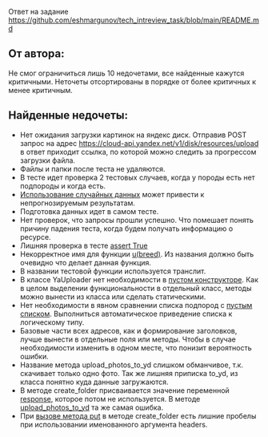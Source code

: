 Ответ на задание https://github.com/eshmargunov/tech_intreview_task/blob/main/README.md

## От автора:
Не смог ограничиться лишь 10 недочетами, все найденные кажутся критичными.
Неточеты отсортированы в порядке от более критичных к менее критичным.

## Найденные недочеты:
- Нет ожидания загрузки картинок на яндекс диск. Отправив POST запрос на адрес https://cloud-api.yandex.net/v1/disk/resources/upload в ответ приходит ссылка, по которой можно следить за прогрессом загрузки файла.
- Файлы и папки после теста не удаляются.
- В тесте идет проверка 2 тестовых случаев, когда у породы есть нет подпороды и когда есть. 
- [Использование случайных данных](https://github.com/eshmargunov/tech_intreview_task/blob/b8ede7b7f4334d56a9d570af29614ad4ef0eaf96/test_dogs.py#L51C62-L51C83) может привести к непрогнозируемым результатам.
- Подготовка данных идет в самом тесте.
- Нет проверок, что запросы прошли успешно. Что помешает понять причину падения теста, когда будем получать информацию о ресурсе.
- Лишняя проверка в тесте [assert True](https://github.com/eshmargunov/tech_intreview_task/blob/b8ede7b7f4334d56a9d570af29614ad4ef0eaf96/test_dogs.py#L60)
- Некорректное имя для функции [u(breed)](https://github.com/eshmargunov/tech_intreview_task/blob/b8ede7b7f4334d56a9d570af29614ad4ef0eaf96/test_dogs.py#L40-L48). Из названия должно быть очевидно что делает данная функция.
- В названии тестовой функции используется транслит.
- В классе YaUploader нет необходимости в [пустом конструкторе](https://github.com/eshmargunov/tech_intreview_task/blob/b8ede7b7f4334d56a9d570af29614ad4ef0eaf96/test_dogs.py#L8-L9). Как в целом выделении функциональности в отдельный класс, методы можно вынести из класса или сделать статическими.
- Нет необходимости в явном сравнении списка подпород с [пустым списком](https://github.com/eshmargunov/tech_intreview_task/blob/b8ede7b7f4334d56a9d570af29614ad4ef0eaf96/test_dogs.py#L61). Выполниться автоматическое приведение списка к логическому типу.
- Базовые части всех адресов, как и формирование заголовков, лучше вынести в отдельные поля или методы. Чтобы в случае необходимости изменить в одном месте, что понизит вероятность ошибки.
- Название метода upload_photos_to_yd слишком обманчивое, т.к. скачивает только одно фото. Так же лишняя приписка to_yd, из класса понятно куда данные загружаются.
- В методе create_folder присваивается значение переменной [response](https://github.com/eshmargunov/tech_intreview_task/blob/b8ede7b7f4334d56a9d570af29614ad4ef0eaf96/test_dogs.py#L14), которое потом не используется. В методе [upload_photos_to_yd](https://github.com/eshmargunov/tech_intreview_task/blob/b8ede7b7f4334d56a9d570af29614ad4ef0eaf96/test_dogs.py#L20) та же самая ошибка.
- При [вызове метода put](https://github.com/eshmargunov/tech_intreview_task/blob/b8ede7b7f4334d56a9d570af29614ad4ef0eaf96/test_dogs.py#L14C62-L14C79) в методе create_folder есть лишние пробелы при использовании именованного аргумента headers.

